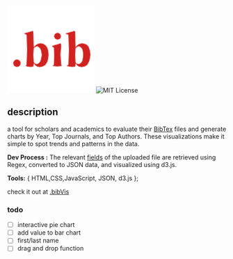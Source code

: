 
![Logo](src/Logo.png) ![MIT License](https://img.shields.io/badge/License-MIT-green.svg)

## description
a tool for scholars and academics to evaluate their [BibTex](http://www.bibtex.org/) files and generate charts by Year, Top Journals, and Top Authors. These visualizations make it simple to spot trends and patterns in the data.

**Dev Process :**
The relevant [fields](http://www.bibtex.org/Format/) of the uploaded file are retrieved using Regex, converted to JSON data, and visualized using d3.js.

**Tools:** {
HTML,CSS,JavaScript,
JSON,
d3.js
};

check it out at [.bibVis](https://ithar14.github.io/bibVis/)
### todo

- [ ] interactive pie chart
- [ ] add value to bar chart
- [ ] first/last name
- [ ] drag and drop function
